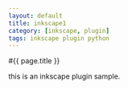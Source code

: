 ```yaml
---
layout: default
title: inkscape1
category: [inkscape, plugin]
tags: inkscape plugin python
---
```

#{{ page.title }}

this is an inkscape plugin sample.
